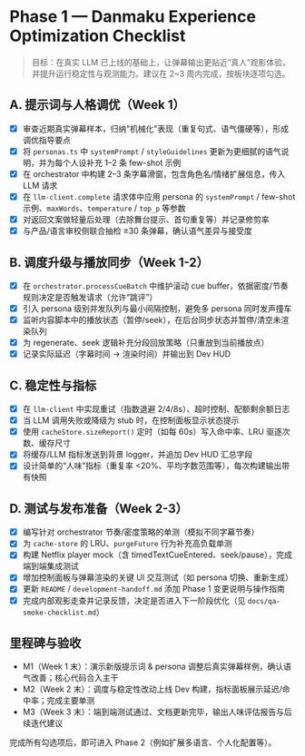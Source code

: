 # Phase 1 — Danmaku Experience Optimization Checklist

> 目标：在真实 LLM 已上线的基础上，让弹幕输出更贴近“真人”观影体验，并提升运行稳定性与观测能力。建议在 2~3 周内完成，按板块逐项勾选。

## A. 提示词与人格调优（Week 1）
- [x] 审查近期真实弹幕样本，归纳"机械化"表现（重复句式、语气僵硬等），形成调优指导要点
- [x] 将 `personas.ts` 中 `systemPrompt` / `styleGuidelines` 更新为更细腻的语气说明，并为每个人设补充 1–2 条 few-shot 示例
- [x] 在 orchestrator 中构建 2–3 条字幕滑窗，包含角色名/情绪扩展信息，传入 LLM 请求
- [x] 在 `llm-client.complete` 请求体中应用 persona 的 `systemPrompt` / few-shot 示例、`maxWords`、`temperature` / `top_p` 等参数
- [x] 对返回文案做轻量后处理（去除舞台提示、首句重复等）并记录修剪率
- [x] 与产品/语言审校侧联合抽检 ≥30 条弹幕，确认语气差异与接受度

## B. 调度升级与播放同步（Week 1-2）
- [x] 在 `orchestrator.processCueBatch` 中维护滚动 cue buffer，依据密度/节奏规则决定是否触发请求（允许“跳评”）
- [x] 引入 persona 级别并发队列与最小间隔控制，避免多 persona 同时发声撞车
- [x] 监听内容脚本中的播放状态（暂停/seek），在后台同步状态并暂停/清空未渲染队列
- [x] 为 regenerate、seek 逻辑补充分段回放策略（只重放到当前播放点）
- [x] 记录实际延迟（字幕时间 → 渲染时间）并输出到 Dev HUD

## C. 稳定性与指标
- [x] 在 `llm-client` 中实现重试（指数退避 2/4/8s）、超时控制、配额剩余额日志
- [x] 当 LLM 调用失败或降级为 stub 时，在控制面板显示状态提示
- [x] 使用 `cacheStore.sizeReport()` 定时（如每 60s）写入命中率、LRU 驱逐次数、缓存尺寸
- [x] 将缓存/LLM 指标发送到背景 logger，并追加 Dev HUD 汇总字段
- [x] 设计简单的“人味”指标（重复率 <20%、平均字数范围等），每次构建输出带有快照

## D. 测试与发布准备（Week 2-3）
- [x] 编写针对 orchestrator 节奏/密度策略的单测（模拟不同字幕节奏）
- [x] 为 `cache-store` 的 LRU、`purgeFuture` 行为补充高负载单测
- [x] 构建 Netflix player mock（含 timedTextCueEntered、seek/pause），完成端到端集成测试
- [x] 增加控制面板与弹幕渲染的关键 UI 交互测试（如 persona 切换、重新生成）
- [x] 更新 `README` / `development-handoff.md` 添加 Phase 1 变更说明与操作指南
- [x] 完成内部观影走查并记录反馈，决定是否进入下一阶段优化（见 `docs/qa-smoke-checklist.md`）

## 里程碑与验收
- M1（Week 1 末）：演示新版提示词 & persona 调整后真实弹幕样例，确认语气改善；核心代码合入主干
- M2（Week 2 末）：调度与稳定性改动上线 Dev 构建，指标面板展示延迟/命中率；完成主要单测
- M3（Week 3 末）：端到端测试通过、文档更新完毕，输出人味评估报告与后续迭代建议

完成所有勾选项后，即可进入 Phase 2（例如扩展多语言、个人化配置等）。
